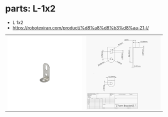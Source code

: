 # parts: L-1x2

- L 1x2
- https://robotexiran.com/product/%d8%a8%d8%b3%d8%aa-21-l/

|   |   |
| --- | --- |
| ![image](https://github.com/kamangir/assets2/raw/main/bluer-sbc/parts/L-1x2-1.jpg?raw=true) | ![image](https://github.com/kamangir/assets2/raw/main/bluer-sbc/parts/L-1x2-2.jpg?raw=true) |
